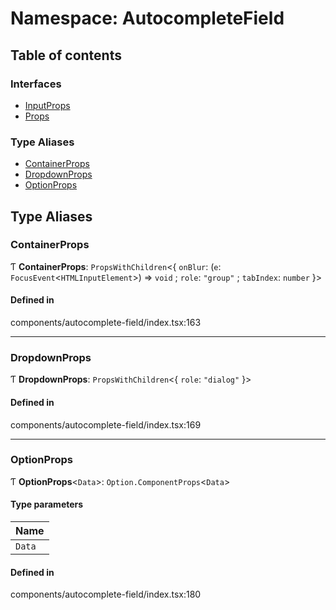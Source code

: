 # Namespace: AutocompleteField

## Table of contents

### Interfaces

- [InputProps](../wiki/AutocompleteField.InputProps)
- [Props](../wiki/AutocompleteField.Props)

### Type Aliases

- [ContainerProps](../wiki/AutocompleteField#containerprops)
- [DropdownProps](../wiki/AutocompleteField#dropdownprops)
- [OptionProps](../wiki/AutocompleteField#optionprops)

## Type Aliases

### ContainerProps

Ƭ **ContainerProps**: `PropsWithChildren`<{ `onBlur`: (`e`: `FocusEvent`<`HTMLInputElement`\>) => `void` ; `role`: ``"group"`` ; `tabIndex`: `number`  }\>

#### Defined in

components/autocomplete-field/index.tsx:163

___

### DropdownProps

Ƭ **DropdownProps**: `PropsWithChildren`<{ `role`: ``"dialog"``  }\>

#### Defined in

components/autocomplete-field/index.tsx:169

___

### OptionProps

Ƭ **OptionProps**<`Data`\>: `Option.ComponentProps`<`Data`\>

#### Type parameters

| Name |
| :------ |
| `Data` |

#### Defined in

components/autocomplete-field/index.tsx:180
